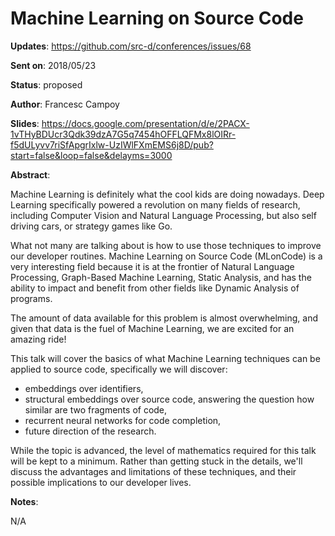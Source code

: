 # Machine Learning on Source Code

**Updates**: https://github.com/src-d/conferences/issues/68

**Sent on**:  2018/05/23

**Status**:   proposed

**Author**:   Francesc Campoy

**Slides**: https://docs.google.com/presentation/d/e/2PACX-1vTHyBDUcr3Qdk39dzA7G5q7454hOFFLQFMx8lOIRr-f5dULyvv7riSfApgrIxlw-UzIWlFXmEMS6j8D/pub?start=false&loop=false&delayms=3000

**Abstract**:

Machine Learning is definitely what the cool kids are doing nowadays. Deep Learning specifically powered a revolution on many fields of research, including Computer Vision and Natural Language Processing, but also self driving cars, or strategy games like Go.

What not many are talking about is how to use those techniques to improve our developer routines. Machine Learning on Source Code (MLonCode) is a very interesting field because it is at the frontier of Natural Language Processing, Graph-Based Machine Learning, Static Analysis, and has the ability to impact and benefit from other fields like Dynamic Analysis of programs.

The amount of data available for this problem is almost overwhelming, and given that data is the fuel of Machine Learning, we are excited for an amazing ride!

This talk will cover the basics of what Machine Learning techniques can be applied to source code, specifically we will discover:

* embeddings over identifiers,
* structural embeddings over source code, answering the question how similar are two fragments of code,
* recurrent neural networks for code completion,
* future direction of the research.

While the topic is advanced, the level of mathematics required for this talk will be kept to a minimum. Rather than getting stuck in the details, we'll discuss the advantages and limitations of these techniques, and their possible implications to our developer lives.

**Notes**:

N/A

